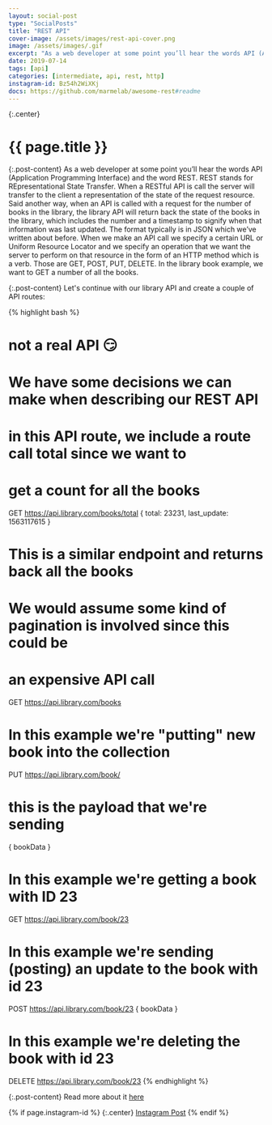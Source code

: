 ```yaml
---
layout: social-post
type: "SocialPosts"
title: "REST API"
cover-image: /assets/images/rest-api-cover.png
image: /assets/images/.gif
excerpt: "As a web developer at some point you’ll hear the words API (Application Programming Interface) and the word REST..."
date: 2019-07-14
tags: [api]
categories: [intermediate, api, rest, http]
instagram-id: Bz54h2WiXKj
docs: https://github.com/marmelab/awesome-rest#readme
---
```

{:.center}
# {{ page.title }}

{:.post-content}
As a web developer at some point you’ll hear the words API
(Application Programming Interface) and the word REST. REST stands for
REpresentational State Transfer. When a RESTful API is call the server will
transfer to the client a representation of the state of the request resource.
Said another way, when an API is called with a request for the number of books
in the library, the library API will return back the state of the books in the
library, which includes the number and a timestamp to signify when that information
was last updated. The format typically is in JSON which we’ve written about
before. When we make an API call we specify a certain URL or Uniform Resource
Locator and we specify an operation that we want the server to perform on that
resource in the form of an HTTP method which is a verb. Those are GET, POST,
PUT, DELETE. In the library book example, we want to GET a number of all the books.

{:.post-content}
Let's continue with our library API and create a couple of API routes:

{% highlight bash %}
# not a real API 😏

# We have some decisions we can make when describing our REST API
# in this API route, we include a route call total since we want to
# get a count for all the books
GET https://api.library.com/books/total
{
  total: 23231,
  last_update: 1563117615
}

# This is a similar endpoint and returns back all the books
# We would assume some kind of pagination is involved since this could be
# an expensive API call
GET https://api.library.com/books

# In this example we're "putting" new book into the collection
PUT https://api.library.com/book/
# this is the payload that we're sending
{
  bookData
}

# In this example we're getting a book with ID 23
GET https://api.library.com/book/23

# In this example we're sending (posting) an update to the book with id 23
POST https://api.library.com/book/23
{
  bookData
}

# In this example we're deleting the book with id 23
DELETE https://api.library.com/book/23
{% endhighlight %}


{:.post-content}
Read more about it <a href="{{page.docs}}" target="_blank">here</a>

{% if page.instagram-id %}
{:.center}
<a class="insta-link" href="https://www.instagram.com/p/{{page.instagram-id}}" target="_blank">Instagram Post</a>
{% endif %}
